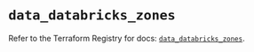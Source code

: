 # `data_databricks_zones`

Refer to the Terraform Registry for docs: [`data_databricks_zones`](https://registry.terraform.io/providers/databricks/databricks/1.96.0/docs/data-sources/zones).
